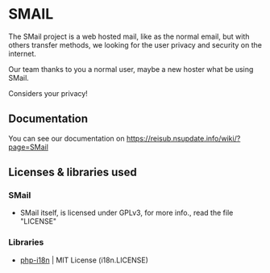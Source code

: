 # SMAIL

The SMail project is a web hosted mail,
like as the normal email, but with others
transfer methods, we looking for the user
privacy and security on the internet.

Our team thanks to you a normal user,
maybe a new hoster what be using SMail.

Considers your privacy!

## Documentation

You can see our documentation on https://reisub.nsupdate.info/wiki/?page=SMail

## Licenses & libraries used
### SMail
- SMail itself, is licensed under GPLv3, for more info., read the file "LICENSE"
### Libraries
- [php-i18n](https://github.com/Philipp15b/php-i18n) | MIT License (i18n.LICENSE)

